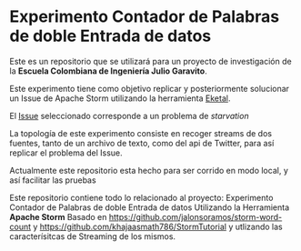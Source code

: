 Experimento Contador de Palabras de doble Entrada de datos 
================
Este es un repositorio que se utilizará para un proyecto de investigación de la **Escuela Colombiana de Ingeniería Julio Garavito**.

Este experimento tiene como objetivo replicar y posteriormente solucionar un Issue de Apache Storm utilizando la herramienta [Eketal](https://github.com/unicesi/eketal "Eketal").

El [Issue](https://issues.apache.org/jira/browse/STORM-284 "Issue") seleccionado corresponde a un problema de *starvation*

La topología de este experimento consiste en recoger streams de dos fuentes, tanto de un archivo de texto, como del api de Twitter, para así replicar el problema del Issue.

Actualmente este repositorio esta hecho para ser corrido en modo local, y así facilitar las pruebas

Este repositorio contiene todo lo relacionado al proyecto: 
Experimento Contador de Palabras de doble Entrada de datos Utilizando la Herramienta **Apache Storm** Basado en https://github.com/jalonsoramos/storm-word-count y https://github.com/khajaasmath786/StormTutorial y utlizando las caracterísitcas de Streaming de los mismos.
